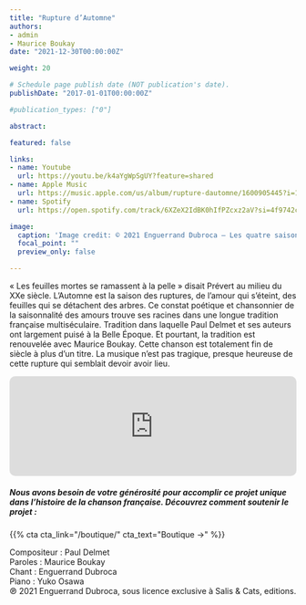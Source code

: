 ```yaml
---
title: "Rupture d’Automne"
authors:
- admin
- Maurice Boukay
date: "2021-12-30T00:00:00Z"

weight: 20

# Schedule page publish date (NOT publication's date).
publishDate: "2017-01-01T00:00:00Z"

#publication_types: ["0"]

abstract: 

featured: false

links:
- name: Youtube
  url: https://youtu.be/k4aYgWpSgUY?feature=shared
- name: Apple Music
  url: https://music.apple.com/us/album/rupture-dautomne/1600905445?i=1600905981
- name: Spotify
  url: https://open.spotify.com/track/6XZeX2IdBK0hIfPZcxz2aV?si=4f9742c069724297

image:
  caption: 'Image credit: © 2021 Enguerrand Dubroca – Les quatre saisons – L’Automne, éditions Bergeret / Collection Lequy http://fantaisiesbergeret.free.fr'
  focal_point: ""
  preview_only: false

---
```


« Les feuilles mortes se ramassent à la pelle » disait Prévert au milieu du XXe siècle. L’Automne est la saison des ruptures, de l’amour qui s’éteint, des feuilles qui se détachent des arbres. Ce constat poétique et chansonnier de la saisonnalité des amours trouve ses racines dans une longue tradition française multiséculaire. Tradition dans laquelle Paul Delmet et ses auteurs ont largement puisé à la Belle Époque. Et pourtant, la tradition est renouvelée avec Maurice Boukay. Cette chanson est totalement fin de siècle à plus d’un titre. La musique n’est pas tragique, presque heureuse de cette rupture qui semblait devoir avoir lieu.


<iframe allow="autoplay *; encrypted-media *; fullscreen *; clipboard-write" frameborder="0" height="175" style="width:100%;max-width:720px;overflow:hidden;border-radius:10px;" sandbox="allow-forms allow-popups allow-same-origin allow-scripts allow-storage-access-by-user-activation allow-top-navigation-by-user-activation" src="https://embed.music.apple.com/us/album/rupture-dautomne/1600905445?i=1600905981"></iframe>

##### Nous avons besoin de votre générosité pour accomplir ce projet unique dans l’histoire de la chanson française. Découvrez comment soutenir le projet :
{{% cta cta_link="/boutique/" cta_text="Boutique →" %}}

<p>Compositeur : Paul Delmet <br>
Paroles : Maurice Boukay<br>
Chant : Enguerrand Dubroca<br>
Piano : Yuko Osawa<br>
℗ 2021 Enguerrand Dubroca, sous licence exclusive à Salis & Cats, editions.</p>


